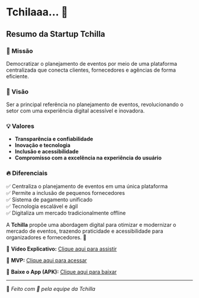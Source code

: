 # Tchilaaa... 🚀  

## Resumo da Startup Tchilla  

### 📌 Missão  
Democratizar o planejamento de eventos por meio de uma plataforma centralizada que conecta clientes, fornecedores e agências de forma eficiente.  

### 🎯 Visão  
Ser a principal referência no planejamento de eventos, revolucionando o setor com uma experiência digital acessível e inovadora.  

### 💡 Valores  
- **Transparência e confiabilidade**  
- **Inovação e tecnologia**  
- **Inclusão e acessibilidade**  
- **Compromisso com a excelência na experiência do usuário**  

### 🔥 Diferenciais  
✅ Centraliza o planejamento de eventos em uma única plataforma  
✅ Permite a inclusão de pequenos fornecedores  
✅ Sistema de pagamento unificado  
✅ Tecnologia escalável e ágil  
✅ Digitaliza um mercado tradicionalmente offline  

A **Tchilla** propõe uma abordagem digital para otimizar e modernizar o mercado de eventos, trazendo praticidade e acessibilidade para organizadores e fornecedores. 🚀  

🎥 **Vídeo Explicativo:** [Clique aqui para assistir](https://drive.google.com/file/d/140q5siQy5_gYr62tdDrTWTYzN1day75V/view?usp=sharing)  

📄 **MVP:** [Clique aqui para acessar](https://docs.google.com/document/d/19M83rsbTNP2QLDKz9e5bLJpeTGJ04iQeu9vXeAdtJtY/edit?tab=t.0)  

📱 **Baixe o App (APK):** [Clique aqui para baixar](https://drive.google.com/file/d/1Vy0kmgyFXx7Nt0yizHe3L_JjsrAwucdi/view?usp=sharing)  

---

📍 _Feito com 💜 pela equipe da Tchilla_
